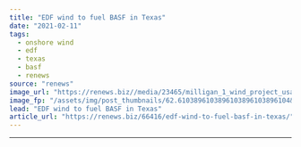 ```yaml
---
title: "EDF wind to fuel BASF in Texas"
date: "2021-02-11"
tags: 
  - onshore wind
  - edf
  - texas
  - basf
  - renews
source: "renews"
image_url: "https://renews.biz//media/23465/milligan_1_wind_project_usa_credit_edf_renewables.jpeg?mode=crop&width=770&heightratio=0.6103896103896103896103896104&slimmage=true"
image_fp: "/assets/img/post_thumbnails/62.6103896103896103896103896104&slimmage=true"
lead: "EDF wind to fuel BASF in Texas"
article_url: "https://renews.biz/66416/edf-wind-to-fuel-basf-in-texas/"
---
```


---
